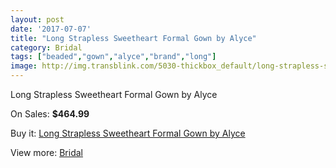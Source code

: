 ```yaml
---
layout: post
date: '2017-07-07'
title: "Long Strapless Sweetheart Formal Gown by Alyce"
category: Bridal
tags: ["beaded","gown","alyce","brand","long"]
image: http://img.transblink.com/5030-thickbox_default/long-strapless-sweetheart-formal-gown-by-alyce.jpg
---
```

Long Strapless Sweetheart Formal Gown by Alyce

On Sales: **$464.99**
<a href="https://www.transblink.com/en/bridal/1579-long-strapless-sweetheart-formal-gown-by-alyce.html"><amp-img layout="responsive" width="600" height="600" src="//img.transblink.com/5030-thickbox_default/long-strapless-sweetheart-formal-gown-by-alyce.jpg" alt="Long Strapless Sweetheart Formal Gown by Alyce 0" /></a>
<a href="https://www.transblink.com/en/bridal/1579-long-strapless-sweetheart-formal-gown-by-alyce.html"><amp-img layout="responsive" width="600" height="600" src="//img.transblink.com/5031-thickbox_default/long-strapless-sweetheart-formal-gown-by-alyce.jpg" alt="Long Strapless Sweetheart Formal Gown by Alyce 1" /></a>

Buy it: [Long Strapless Sweetheart Formal Gown by Alyce](https://www.transblink.com/en/bridal/1579-long-strapless-sweetheart-formal-gown-by-alyce.html "Long Strapless Sweetheart Formal Gown by Alyce")

View more: [Bridal](https://www.transblink.com/en/3-bridal "Bridal")
